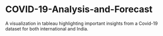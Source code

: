 # COVID-19-Analysis-and-Forecast
A visualization in tableau highlighting important insights from a Covid-19 dataset for both international and India.
